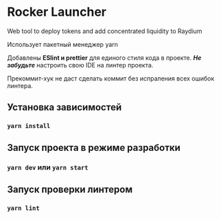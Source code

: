 # Rocker Launcher
Web tool to deploy tokens and add concentrated liquidity to Raydium

Использует пакетный менеджер yarn

Добавлены **ESlint и prettier** для единого стиля кода в проекте.
***Не забудьте*** настроить свою IDE на линтер проекта.

Прекоммит-хук не даст сделать коммит без испраления всех ошибок линтера.

## Установка зависимостей

### `yarn install`

## Запуск проекта в режиме разработки

### `yarn dev` или `yarn start`

## Запуск проверки линтером

### `yarn lint`
